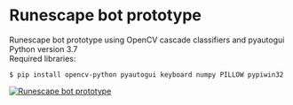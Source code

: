 # Runescape bot prototype
Runescape bot prototype using OpenCV cascade classifiers and pyautogui  
Python version 3.7  
Required libraries:  
``` 
$ pip install opencv-python pyautogui keyboard numpy PILLOW pypiwin32  
``` 


[![Runescape bot prototype](https://img.youtube.com/vi/UmxV_DxRAc4/0.jpg)](https://www.youtube.com/watch?v=UmxV_DxRAc4) 
